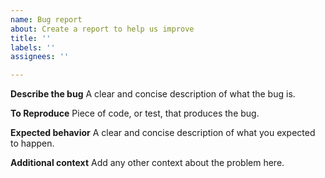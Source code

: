 ```yaml
---
name: Bug report
about: Create a report to help us improve
title: ''
labels: ''
assignees: ''

---
```


**Describe the bug**
A clear and concise description of what the bug is.

**To Reproduce**
Piece of code, or test, that produces the bug.

**Expected behavior**
A clear and concise description of what you expected to happen.

**Additional context**
Add any other context about the problem here.
